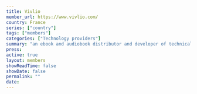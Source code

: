 ```yaml
---
title: Vivlio
member_url: https://www.vivlio.com/
country: France
series: ["country"] 
tags: ["members"]
categories: ["Technology providers"]
summary: "an ebook and audiobook distributor and developer of technical solutions for ebook distribution, including e-readers, desktop and mobile applications."
press:
active: true
layout: members 
showReadTime: false
showDate: false
permalink: ""
date: 
---
```



